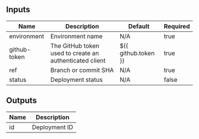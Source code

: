 <!-- markdownlint-disable -->
## Inputs

| Name | Description | Default | Required |
|------|-------------|---------|----------|
| environment | Environment name | N/A | true |
| github-token | The GitHub token used to create an authenticated client | ${{ github.token }} | true |
| ref | Branch or commit SHA | N/A | true |
| status | Deployment status | N/A | false |

## Outputs

| Name | Description |
|------|-------------|
| id | Deployment ID |
<!-- markdownlint-restore -->
